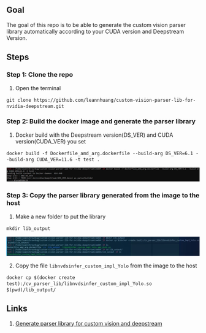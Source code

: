 ## Goal
The goal of this repo is to be able to generate the custom vision parser library automatically according to your CUDA version and Deepstream Version.

## Steps

### Step 1: Clone the repo
1. Open the terminal
```
git clone https://github.com/leannhuang/custom-vision-parser-lib-for-nvidia-deepstream.git
```

### Step 2: Build the docker image and generate the parser library
1. Docker build with the Deepstream version(DS_VER) and CUDA version(CUDA_VER) you set
```
docker build -f Dockerfile_amd_arg.dockerfile --build-arg DS_VER=6.1 --build-arg CUDA_VER=11.6 -t test . 
```

![build](images/build.png)

### Step 3: Copy the parser library generated from the image to the host

1. Make a new folder to put the library
```
mkdir lib_output
```
![mkdir](images/mkdir.png)

2. Copy the file `libnvdsinfer_custom_impl_Yolo` from the image to the host
```
docker cp $(docker create test):/cv_parser_lib/libnvdsinfer_custom_impl_Yolo.so $(pwd)/lib_output/
```

## Links
1. [Generate parser library for custom vision and deepstream](https://github.com/leannhuang/custom-vision-parser-lib-for-nvidia-deepstream)


